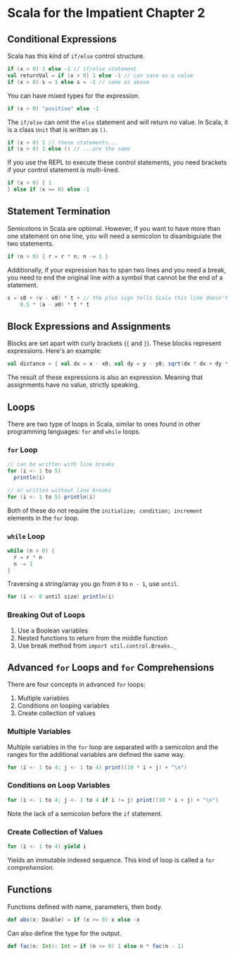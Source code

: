 # Scala for the Impatient Chapter 2

## Conditional Expressions

Scala has this kind of `if/else` control structure.

```Scala
if (x > 0) 1 else -1 // if/else statement
val returnVal = if (x > 0) 1 else -1 // can save as a value
if (x > 0) s = 1 else s = -1 // same as above
```

You can have mixed types for the expression.

```Scala
if (x > 0) "positive" else -1
```

The `if/else` can omit the `else` statement and will return no value. In Scala,
it is a class `Unit` that is written as `()`.

```Scala
if (x > 0) 1 // these statements...
if (x > 0) 1 else () // ...are the same
```

If you use the REPL to execute these control statements, you need brackets if
your control statement is multi-lined.

```Scala
if (x > 0) { 1
} else if (x == 0) else -1
```

## Statement Termination

Semicolons in Scala are optional. However, if you want to have more than one
statement on one line, you will need a semicolon to disambiguiate the two
statements.

```Scala
if (n > 0) { r = r * n; n -= 1 }
```

Additionally, if your expression has to span two lines and you need a break, you
need to end the original line with a symbol that cannot be the end of a
statement.

```Scala
s = s0 + (v - v0) * t + // the plus sign tells Scala this line doesn't end
    0.5 * (a - a0) * t * t
```

## Block Expressions and Assignments

Blocks are set apart with curly brackets (`{` and `}`). These blocks represent
expressions. Here's an example:

```Scala
val distance = { val dx = x - x0; val dy = y - y0; sqrt(dx * dx + dy * dy) }
```

The result of these expressions is also an expression. Meaning that assignments
have no value, strictly speaking.

## Loops

There are two type of loops in Scala, similar to ones found in other programming
languages: `for` and `while` loops.

### `for` Loop

```Scala
// can be written with line breaks
for (i <- 1 to 5)
  println(i)

// or written without line breaks
for (i <- 1 to 5) println(i)
```

Both of these do not require the `initialize; condition; increment` elements in
the `for` loop.

### `while` Loop

```Scala
while (n > 0) {
  r = r * n
  n -= 1
}
```

Traversing a string/array you go from `0` to `n - 1`, use `until`.

```Scala
for (i <- 0 until size) println(i)
```

### Breaking Out of Loops

1. Use a Boolean variables
2. Nested functions to return from the middle function
3. Use break method from `import util.control.Breaks._`

## Advanced `for` Loops and `for` Comprehensions

There are four concepts in advanced `for` loops:

1. Multiple variables
2. Conditions on looping variables
3. Create collection of values

### Multiple Variables

Multiple variables in the `for` loop are separated with a semicolon and the
ranges for the additional variables are defined the same way.

```Scala
for (i <- 1 to 4; j <- 1 to 4) print((10 * i + j) + "\n")
```

### Conditions on Loop Variables

```Scala
for (i <- 1 to 4; j <- 1 to 4 if i != j) print((10 * i + j) + "\n")
```

Note the lack of a semicolon before the `if` statement.

### Create Collection of Values

```Scala
for (i <- 1 to 4) yield i
```

Yields an immutable indexed sequence. This kind of loop is called a `for`
*comprehension*.

## Functions

Functions defined with name, parameters, then body.

```Scala
def abs(x: Double) = if (x >= 0) x else -x
```

Can also define the type for the output.

```Scala
def fac(n: Int): Int = if (n <= 0) 1 else n * fac(n - 1)
```
